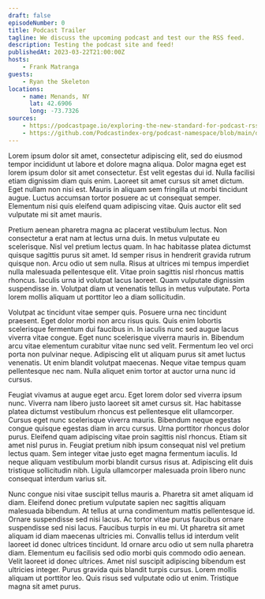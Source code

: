 ```yaml
---
draft: false
episodeNumber: 0
title: Podcast Trailer
tagline: We discuss the upcoming podcast and test our the RSS feed.
description: Testing the podcast site and feed!
publishedAt: 2023-03-22T21:00:00Z
hosts:
    - Frank Matranga
guests:
    - Ryan the Skeleton
locations:
    - name: Menands, NY
      lat: 42.6906
      long: -73.7326
sources:
    - https://podcastpage.io/exploring-the-new-standard-for-podcast-rss-feeds/
    - https://github.com/Podcastindex-org/podcast-namespace/blob/main/docs/1.0.md#person
---
```


Lorem ipsum dolor sit amet, consectetur adipiscing elit, sed do eiusmod tempor incididunt ut labore et dolore magna aliqua. Dolor magna eget est lorem ipsum dolor sit amet consectetur. Est velit egestas dui id. Nulla facilisi etiam dignissim diam quis enim. Laoreet sit amet cursus sit amet dictum. Eget nullam non nisi est. Mauris in aliquam sem fringilla ut morbi tincidunt augue. Luctus accumsan tortor posuere ac ut consequat semper. Elementum nisi quis eleifend quam adipiscing vitae. Quis auctor elit sed vulputate mi sit amet mauris.

Pretium aenean pharetra magna ac placerat vestibulum lectus. Non consectetur a erat nam at lectus urna duis. In metus vulputate eu scelerisque. Nisl vel pretium lectus quam. In hac habitasse platea dictumst quisque sagittis purus sit amet. Id semper risus in hendrerit gravida rutrum quisque non. Arcu odio ut sem nulla. Risus at ultrices mi tempus imperdiet nulla malesuada pellentesque elit. Vitae proin sagittis nisl rhoncus mattis rhoncus. Iaculis urna id volutpat lacus laoreet. Quam vulputate dignissim suspendisse in. Volutpat diam ut venenatis tellus in metus vulputate. Porta lorem mollis aliquam ut porttitor leo a diam sollicitudin.

Volutpat ac tincidunt vitae semper quis. Posuere urna nec tincidunt praesent. Eget dolor morbi non arcu risus quis. Quis enim lobortis scelerisque fermentum dui faucibus in. In iaculis nunc sed augue lacus viverra vitae congue. Eget nunc scelerisque viverra mauris in. Bibendum arcu vitae elementum curabitur vitae nunc sed velit. Fermentum leo vel orci porta non pulvinar neque. Adipiscing elit ut aliquam purus sit amet luctus venenatis. Ut enim blandit volutpat maecenas. Neque vitae tempus quam pellentesque nec nam. Nulla aliquet enim tortor at auctor urna nunc id cursus.

Feugiat vivamus at augue eget arcu. Eget lorem dolor sed viverra ipsum nunc. Viverra nam libero justo laoreet sit amet cursus sit. Hac habitasse platea dictumst vestibulum rhoncus est pellentesque elit ullamcorper. Cursus eget nunc scelerisque viverra mauris. Bibendum neque egestas congue quisque egestas diam in arcu cursus. Urna porttitor rhoncus dolor purus. Eleifend quam adipiscing vitae proin sagittis nisl rhoncus. Etiam sit amet nisl purus in. Feugiat pretium nibh ipsum consequat nisl vel pretium lectus quam. Sem integer vitae justo eget magna fermentum iaculis. Id neque aliquam vestibulum morbi blandit cursus risus at. Adipiscing elit duis tristique sollicitudin nibh. Ligula ullamcorper malesuada proin libero nunc consequat interdum varius sit.

Nunc congue nisi vitae suscipit tellus mauris a. Pharetra sit amet aliquam id diam. Eleifend donec pretium vulputate sapien nec sagittis aliquam malesuada bibendum. At tellus at urna condimentum mattis pellentesque id. Ornare suspendisse sed nisi lacus. Ac tortor vitae purus faucibus ornare suspendisse sed nisi lacus. Faucibus turpis in eu mi. Ut pharetra sit amet aliquam id diam maecenas ultricies mi. Convallis tellus id interdum velit laoreet id donec ultrices tincidunt. Id ornare arcu odio ut sem nulla pharetra diam. Elementum eu facilisis sed odio morbi quis commodo odio aenean. Velit laoreet id donec ultrices. Amet nisl suscipit adipiscing bibendum est ultricies integer. Purus gravida quis blandit turpis cursus. Lorem mollis aliquam ut porttitor leo. Quis risus sed vulputate odio ut enim. Tristique magna sit amet purus.